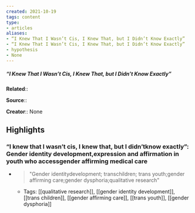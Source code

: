 ```yaml
---
created: 2021-10-19
tags: content
type: 
- articles
aliases:
- “I Knew That I Wasn’t Cis, I Knew That, but I Didn’t Know Exactly”
- “I Knew That I Wasn’t Cis, I Knew That, but I Didn’t Know Exactly”
- hypothesis
- None
---
```

##### “I Knew That I Wasn’t Cis, I Knew That, but I Didn’t Know Exactly”

**Related**:: 

**Source**:: 

**Creator**:: None

## Highlights
### “I knew that I wasn’t cis, I knew that, but I didn’tknow exactly”: Gender identity development,expression and affirmation in youth who accessgender affirming medical care
- > "Gender identitydevelopment; transchildren; trans youth;gender affirming care;gender dysphoria;qualitative research" 
    - Tags: [[qualitative research]], [[gender identity development]], [[trans children]], [[gender affirming care]], [[trans youth]], [[gender dysphoria]]

